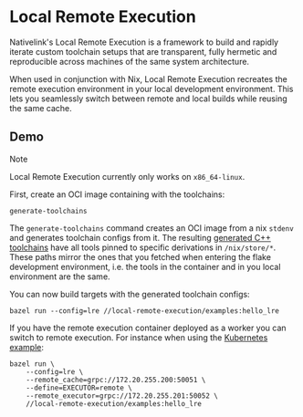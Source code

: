 # Local Remote Execution

Nativelink's Local Remote Execution is a framework to build and rapidly iterate
custom toolchain setups that are transparent, fully hermetic and reproducible
across machines of the same system architecture.

When used in conjunction with Nix, Local Remote Execution recreates the remote
execution environment in your local development environment. This lets you
seamlessly switch between remote and local builds while reusing the same cache.

## Demo

> [!Note]
> Local Remote Execution currently only works on `x86_64-linux`.

First, create an OCI image containing with the toolchains:

```
generate-toolchains
```

The `generate-toolchains` command creates an OCI image from a nix `stdenv` and
generates toolchain configs from it. The resulting [generated C++ toolchains](
./generated/cc/BUILD) have all tools pinned to specific derivations in
`/nix/store/*`. These paths mirror the ones that you fetched when entering the
flake development environment, i.e. the tools in the container and in you local
environment are the same.

You can now build targets with the generated toolchain configs:

```
bazel run --config=lre //local-remote-execution/examples:hello_lre
```

If you have the remote execution container deployed as a worker you can switch
to remote execution. For instance when using the [Kubernetes example](../deployment-examples/kubernetes):

```
bazel run \
    --config=lre \
    --remote_cache=grpc://172.20.255.200:50051 \
    --define=EXECUTOR=remote \
    --remote_executor=grpc://172.20.255.201:50052 \
    //local-remote-execution/examples:hello_lre
```
